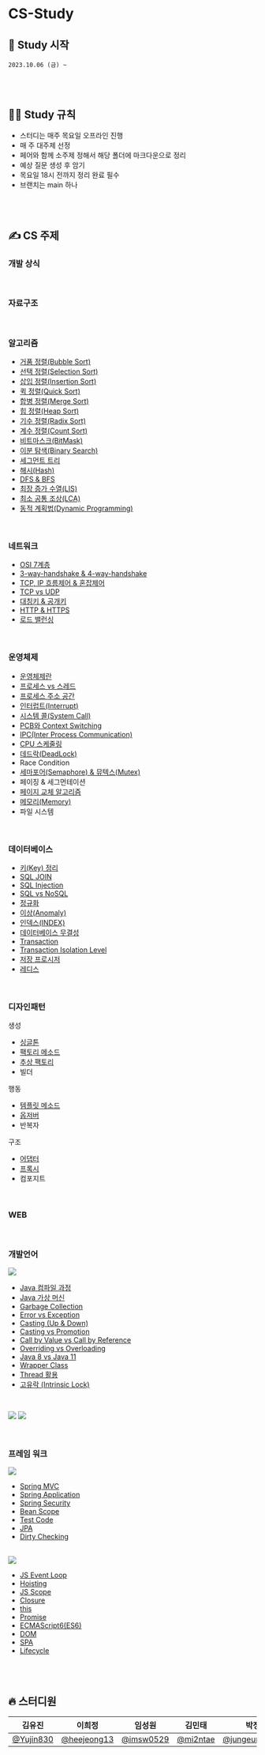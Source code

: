 # CS-Study

## 🎈 Study 시작

    2023.10.06 (금) ~

<br><br>

## 🧑‍💻 Study 규칙

- 스터디는 매주 목요일 오프라인 진행
- 매 주 대주제 선정
- 페어와 함께 소주제 정해서 해당 폴더에 마크다운으로 정리
- 예상 질문 생성 후 암기
- 목요일 18시 전까지 정리 완료 필수
- 브랜치는 main 하나

<br><br>

## ✍️ CS 주제

### 개발 상식

<br>

### 자료구조

<br>

### 알고리즘

- [거품 정렬(Bubble Sort)](./Algorithm/01.거품%20정렬(Bubble%20Sort)/README.md)
- [선택 정렬(Selection Sort)](./Algorithm/02.선택%20정렬(Selection%20Sort)/README.md)
- [삽입 정렬(Insertion Sort)](./Algorithm/03.삽입%20정렬(Insertion%20Sort)/README.md)
- [퀵 정렬(Quick Sort)](./Algorithm/04.퀵%20정렬(Quick%20Sort)/README.md)
- [합병 정렬(Merge Sort)](./Algorithm/05.합병%20정렬(Merge%20Sort)/README.md)
- [힙 정렬(Heap Sort)](./Algorithm/06.힙%20정렬(Heap%20Sort)/README.md)
- [기수 정렬(Radix Sort)](./Algorithm/07.기수%20정렬(Radix%20Sort)/README.md)
- [계수 정렬(Count Sort)](./Algorithm/08.계수%20정렬(Count%20Sort)/README.md)
- [비트마스크(BitMask)](./Algorithm/09.비트마스크(BitMask)/README.md)
- [이분 탐색(Binary Search)](./Algorithm/10.이분%20탐색(Binary%20Search)/README.md)
- [세그먼트 트리](./Algorithm/11.세그먼트%20트리/README.md)
- [해시(Hash)](./Algorithm/12.해시(Hash)/README.md)
- [DFS & BFS](./Algorithm/13.DFS%20&%20BFS/README.md)
- [최장 증가 수열(LIS)](./Algorithm/14.최장%20증가%20수열(LIS)/README.md)
- [최소 공통 조상(LCA)](./Algorithm/15.최소%20공통%20조상(LCA)/README.md)
- [동적 계획법(Dynamic Programming)](./Algorithm/16.동적%20계획법(Dynamic%20Programming)/README.md)

<br>

### 네트워크

- [OSI 7계층](./Network/01.%20OSI%207계층/README.md)
- [3-way-handshake & 4-way-handshake](./Network/02.%203-way-handshake%20&%204-way-handshake/README.md)
- [TCP, IP 흐름제어 & 혼잡제어](./Network/03.%20TCP,%20IP%20흐름제어%20&%20혼잡제어/README.md)
- [TCP vs UDP](./Network/04.%20TCP%20vs%20UDP/README.md)
- [대칭키 & 공개키](./Network/05.%20대칭키%20&%20공개키/README.md)
- [HTTP & HTTPS](./Network/06.%20HTTP%20&%20HTTPS/README.md)
- [로드 밸런싱](./Network/07.%20로드%20밸런싱/README.md)

<br>

### 운영체제

- [운영체제란](./OS/01.%20운영체제란/README.md)
- [프로세스 vs 스레드](./OS/02.%20프로세스vs스레드/README.md)
- [프로세스 주소 공간](./OS/03.%20프로세스%20주소%20공간/README.md)
- [인터럽트(Interrupt)](./OS/04.%20인터럽트/README.md)
- [시스템 콜(System Call)](./OS/05.%20시스템%20콜/README.md)
- [PCB와 Context Switching](./OS/06.%20PCB와%20Context%20Switching/README.md)
- [IPC(Inter Process Communication)](./OS/07.%20IPC/README.md)
- [CPU 스케줄링](./OS/08.%20CPU%20Scheduling/README.md)
- [데드락(DeadLock)](./OS/09.%20데드락/README.md)
- Race Condition
- [세마포어(Semaphore) & 뮤텍스(Mutex)](./OS/11.%20세마포어%20&%20뮤텍스/README.md)
- 페이징 & 세그먼테이션
- [페이지 교체 알고리즘](./OS/13.%20페이지%20교체%20알고리즘/README.md)
- [메모리(Memory)](./OS/14.%20메모리/README.md)
- 파일 시스템

<br>

### 데이터베이스

- [키(Key) 정리](<./Database/01.%20키(Key)%20정리/README.md>)
- [SQL JOIN](./Database/02.%20SQL%20JOIN/README.md)
- [SQL Injection](./Database/03.%20SQL%20Injection/README.md)
- [SQL vs NoSQL](./Database/04.%20SQL%20vs%20NoSQL/README.md)
- [정규화](./Database/05.%20정규화/README.md)
- [이상(Anomaly)](<./Database/06.%20이상(Anomaly)/README.md>)
- [인덱스(INDEX)](<./Database/07.%20인덱스(INDEX)/README.md>)
- [데이터베이스 무결성](./Database/08.%20데이터베이스%20무결성/README.md)
- [Transaction](./Database/09.%20Transation/README.md)
- [Transaction Isolation Level](./Database/10.%20Transaction%20Isolation%20Level/README.md)
- [저장 프로시저](./Database/11.%20저장%20프로시저/README.md)
- [레디스](./Database/12.%20레디스/README.md)

<br>

### 디자인패턴

생성

- [싱글톤](./DesignPattern/생성/싱글톤%20패턴/README.md)
- [팩토리 메소드](./DesignPattern/생성/팩토리%20메소드/README.md)
- [추상 팩토리](./DesignPattern/생성/추상%20팩토리/README.md)
- 빌더

행동

- [템플릿 메소드](./DesignPattern/행동/템플릿%20메소드/README.md)
- [옵저버](./DesignPattern/행동/옵저버/README.md)
- 반복자

구조

- [어댑터](./DesignPattern/구조/어댑터/README.md)
- [프록시](./DesignPattern/구조/프록시/README.md)
- 컴포지트

<br>

### WEB

<br>

### 개발언어

<img src="https://img.shields.io/badge/JAVA-007396?style=plastic&logo=OPENJDK&logoColor=white">

- [Java 컴파일 과정](./Language/Java/01.%20Java%20컴파일%20과정/README.md)
- [Java 가상 머신](./Language/Java/02.%20Java%20가상%20머신/README.md)
- [Garbage Collection](./Language/Java/03.%20Garbage%20Collection/README.md)
- [Error vs Exception](./Language/Java/04.%20Error%20vs%20Exception/README.md)
- [Casting (Up & Down)](<./Language/Java/05.%20Casting(Up&Down)/README.md>)
- [Casting vs Promotion](./Language/Java/06.%20Casting%20vs%20Promotion/README.md)
- [Call by Value vs Call by Reference](./Language/Java/07.%20Call%20by%20Value%20vs%20Call%20by%20Reference/README.md)
- [Overriding vs Overloading](./Language/Java/08.%20Overriding%20vs%20Overloading/README.md)
- [Java 8 vs Java 11](./Language/Java/09.%20Java8%20vs%20Java11/README.md)
- [Wrapper Class](./Language/Java/10.%20Wrapper%20Class/README.md)
- [Thread 활용](./Language/Java/11.%20Thread%20활용/README.md)
- [고유락 (Intrinsic Lock)](./Language/Java/12.%20고유락/README.md)

<br>

<img src="https://img.shields.io/badge/REACT-61DAFB?style=plastic&logo=react&logoColor=black"> <img src="https://img.shields.io/badge/VUE-4FC08D?style=plastic&logo=vue.js&logoColor=white">

<br>

### 프레임 워크

<img src="https://img.shields.io/badge/SPRING-6DB33F?style=plastic&logo=spring&logoColor=white">

- [Spring MVC](./Framework/Spring/01.%20Spring%20MVC/README.md)
- [Spring Application](./Framework/Spring/02.%20Spring%20Application/README.md)
- [Spring Security](./Framework/Spring/03.%20Spring%20Security/README.md)
- [Bean Scope](./Framework/Spring/04.%20Bean%20Scope/README.md)
- [Test Code](./Framework/Spring/05.%20Test%20Code/README.md)
- [JPA](./Framework/Spring/06.%20JPA/README.md)
- [Dirty Checking](./Framework/Spring/07.%20Dirty%20Checking/README.md)

<br>

<img src="https://img.shields.io/badge/JAVASCRIPT-F7DF1E?style=plastic&logo=javascript&logoColor=black">

- [JS Event Loop](./Framework/Javascript/01.%20JS%20Event%20Loop/README.md)
- [Hoisting](./Framework/Javascript/02.%20Hoisting/README.md)
- [JS Scope](./Framework/Javascript/03.%20JS%20Scope/README.md)
- [Closure](./Framework/Javascript/04.%20Closure/README.md)
- [this](./Framework/Javascript/05.%20this/README.md)
- [Promise](./Framework/Javascript/06.%20Promise/README.md)
- [ECMAScript6(ES6)](./Framework/Javascript/07.%20ES6/README.md)
- [DOM](./Framework/Javascript/08.%20DOM/README.md)
- [SPA](./Framework/Javascript/09.%20SPA/README.md)
- [Lifecycle](./Framework/Javascript/10.%20Lifecycle/README.md)

<br><br>

## 🔥 스터디원

| **김유진**                               | **이희정**                                   | **임성원**                               | **김민태**                             | **박정은**                                           | **권지훈**                                 |
| ---------------------------------------- | -------------------------------------------- | ---------------------------------------- | -------------------------------------- | ---------------------------------------------------- | ------------------------------------------ |
| [@Yujin830](https://github.com/Yujin830) | [@heejeong13](https://github.com/heejeong13) | [@imsw0529](https://github.com/imsw0529) | [@mi2ntae](https://github.com/mi2ntae) | [@jungeunevepark](https://github.com/jungeunevepark) | [@gwonjihun](https://github.com/gwonjihun) |
